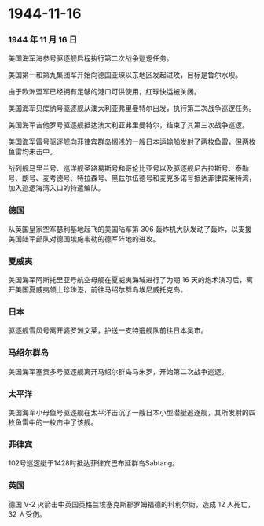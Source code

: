 # 1944-11-16

### 1944 年 11 月 16 日

美国海军海参号驱逐舰启程执行第二次战争巡逻任务。

美国第一和第九集团军开始向德国亚琛以东地区发起进攻，目标是鲁尔水坝。

由于欧洲盟军已经拥有足够的港口可供使用，红球快运被关闭。

美国海军贝库纳号驱逐舰从澳大利亚弗里曼特尔出发，执行第二次战争巡逻任务。

美国海军吉他罗号驱逐舰抵达澳大利亚弗里曼特尔，结束了其第三次战争巡逻。

美国海军雷号驱逐舰向菲律宾群岛搁浅的一艘日本运输船发射了两枚鱼雷，但两枚鱼雷均未击中。

战列舰马里兰号、巡洋舰圣路易斯号和哥伦比亚号以及驱逐舰尼古拉斯号、泰勒号、朗号、麦考德号、特拉森号、黑兹尔伍德号和麦克多诺号抵达菲律宾莱特湾，加入巡逻海湾入口的特遣编队。

### 德国

从英国皇家空军瑟利基地起飞的美国陆军第 306
轰炸机大队发动了轰炸，以支援美国陆军部队对德国埃施韦勒的德军阵地的进攻。

### 夏威夷

美国海军阿斯托里亚号航空母舰在夏威夷海域进行了为期 16
天的炮术演习后，离开美国夏威夷领土珍珠港，前往马绍尔群岛埃尼威托克岛。

### 日本

驱逐舰雪风号离开婆罗洲文莱，护送一支特遣舰队前往日本吴市。

### 马绍尔群岛

美国海军塞贡多号驱逐舰离开马绍尔群岛马朱罗，开始第二次战争巡逻。

### 太平洋

美国海军小母鱼号驱逐舰在太平洋击沉了一艘日本小型潜艇追逐舰，其所发射的四枚鱼雷中的一枚击中了该舰。

### 菲律宾

102号巡逻艇于1428时抵达菲律宾巴布延群岛Sabtang。

### 英国

德国 V-2 火箭击中英国英格兰埃塞克斯郡罗姆福德的科利尔街，造成 12
人死亡，32 人受伤。